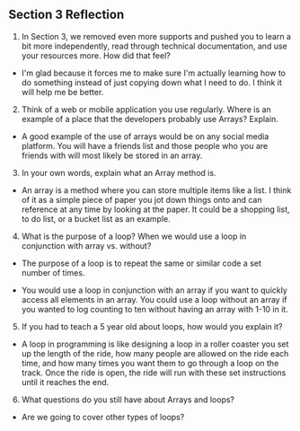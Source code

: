 ## Section 3 Reflection

1. In Section 3, we removed even more supports and pushed you to learn a bit more independently, read through technical documentation, and use your resources more. How did that feel?

* I'm glad because it forces me to make sure I'm actually learning how to do something instead of just copying down what I need to do. I think it will help me be better.

2. Think of a web or mobile application you use regularly. Where is an example of a place that the developers probably use Arrays? Explain.

* A good example of the use of arrays would be on any social media platform. You will have a friends list and those people who you are friends with will most likely be stored in an array.

3. In your own words, explain what an Array method is.

* An array is a method where you can store multiple items like a list. I think of it as a simple piece of paper you jot down things onto and can reference at any time by looking at the paper. It could be a shopping list, to do list, or a bucket list as an example.

4. What is the purpose of a loop? When we would use a loop in conjunction with array vs. without?

* The purpose of a loop is to repeat the same or similar code a set number of times.

* You would use a loop in conjunction with an array if you want to quickly access all elements in an array. You could use a loop without an array if you wanted to log counting to ten without having an array with 1-10 in it.

5. If you had to teach a 5 year old about loops, how would you explain it?

* A loop in programming is like designing a loop in a roller coaster you set up the length of the ride, how many people are allowed on the ride each time, and how many times you want them to go through a loop on the track. Once the ride is open, the ride will run with these set instructions until it reaches the end.

6. What questions do you still have about Arrays and loops?

* Are we going to cover other types of loops?
